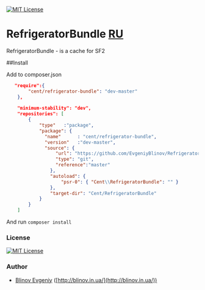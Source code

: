 [![MIT License][license-image]][license-url]

RefrigeratorBundle [RU](README_RU.md)
==================

RefrigeratorBundle - is a cache for SF2


##Install

Add to composer.json

```json
   "require":{
        "cent/refrigerator-bundle": "dev-master"
    },
    
    "minimum-stability": "dev",
    "repositories": [
        {
            "type"   :"package",
            "package": {
              "name"      : "cent/refrigerator-bundle",
              "version"   :"dev-master",
              "source": {
                  "url": "https://github.com/EvgeniyBlinov/RefrigeratorBundle",
                  "type": "git",
                  "reference":"master"
                },
                "autoload": {
                    "psr-0": { "Cent\\RefrigeratorBundle": "" }
                },
                "target-dir": "Cent/RefrigeratorBundle"
            }
        }
    ]
```

And run `composer install`

### License ###

[![MIT License][license-image]][license-url]

### Author ###

- [Blinov Evgeniy](mailto:evgeniy_blinov@mail.ru) ([http://blinov.in.ua/](http://blinov.in.ua/))

[license-image]: http://img.shields.io/badge/license-MIT-blue.svg?style=flat
[license-url]: LICENSE
